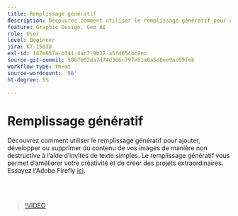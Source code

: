 ```yaml
---
title: Remplissage génératif
description: Découvrez comment utiliser le remplissage génératif pour ajouter, développer ou supprimer du contenu de vos images
feature: Graphic Design, Gen AI
role: User
level: Beginner
jira: KT-15038
exl-id: 147e657a-b341-4ac7-9b32-a5f4654bc9ec
source-git-commit: 5067e02da7d74d366c797e81a6a5d0ee9ac69feb
workflow-type: tm+mt
source-wordcount: '56'
ht-degree: 5%

---
```


# Remplissage génératif

Découvrez comment utiliser le remplissage génératif pour ajouter, développer ou supprimer du contenu de vos images de manière non destructive à l’aide d’invites de texte simples. Le remplissage génératif vous permet d’améliorer votre créativité et de créer des projets extraordinaires. Essayez l&#39;Adobe Firefly [ici](https://firefly.adobe.com/).

<br> 

>[!VIDEO](https://video.tv.adobe.com/v/3427609?quality=12&learn=on&hidetitle=true)
